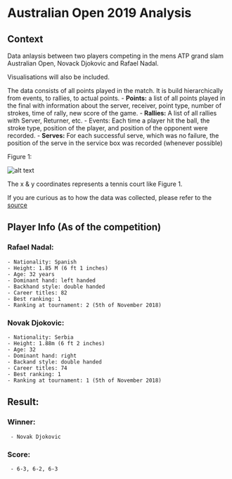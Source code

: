 # Australian Open 2019 Analysis

## Context

Data anlaysis between two players competing in the mens ATP grand slam Australian Open, Novack Djokovic and Rafael Nadal.

Visualisations will also be included.

The data consists of all points played in the match. It is build hierarchically from events, to rallies, to actual points. 
    - **Points:** a list of all points played in the final with information about the server, receiver, point type, number of strokes, time of rally, new score of the game. 
    - **Rallies:** A list of all rallies with Server, Returner, etc. 
    - Events: Each time a player hit the ball, the stroke type, position of the player, and position of the opponent were recorded. 
    - **Serves:** For each successful serve, which was no failure, the position of the serve in the service box was recorded (whenever possible)
    
Figure 1:

![alt text](https://www.dropbox.com/s/gakg677f0uvhmb2/Screenshot%202019-03-02%2021.44.11.png?raw=1)
    
The x & y coordinates represents a tennis court like Figure 1. 

If you are curious as to how the data was collected, please refer to the [source](https://www.kaggle.com/robseidl/tennis-atp-tour-australian-open-final-2019)

## Player Info (As of the competition)

### Rafael Nadal:
    - Nationality: Spanish
    - Height: 1.85 M (6 ft 1 inches)
    - Age: 32 years
    - Dominant hand: left handed
    - Backhand style: double handed
    - Career titles: 82
    - Best ranking: 1
    - Ranking at tournament: 2 (5th of November 2018)

### Novak Djokovic:
    - Nationality: Serbia
    - Height: 1.88m (6 ft 2 inches)
    - Age: 32
    - Dominant hand: right
    - Backand style: double handed
    - Career titles: 74
    - Best ranking: 1
    - Ranking at tournament: 1 (5th of November 2018)
    
 ## Result:
 ### Winner:
     - Novak Djokovic
 ### Score:
     - 6-3, 6-2, 6-3

